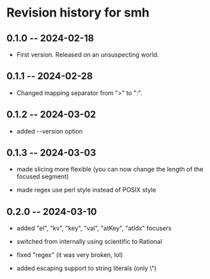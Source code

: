 # Revision history for smh

## 0.1.0 -- 2024-02-18

* First version. Released on an unsuspecting world.

## 0.1.1 -- 2024-02-28

* Changed mapping separator from ">" to ":".

## 0.1.2 -- 2024-03-02

* added --version option

## 0.1.3 -- 2024-03-03

* made slicing more flexible (you can now change the length of the focused segment)

* made regex use perl style instead of POSIX style

## 0.2.0 -- 2024-03-10

* added "el", "kv", "key", "val", "atKey", "atIdx" focusers

* switched from internally using scientific to Rational

* fixed "regex" (it was very broken, lol)

* added escaping support to string literals (only \\")
